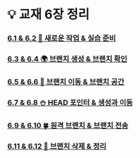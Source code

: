 💡 교재 6장 정리
=
###  [6.1 & 6.2 🚀 새로운 작업 & 실습 준비]()
###  [6.3 & 6.4 🌍 브랜치 생성 & 브랜치 확인]()
###  [6.5 & 6.6 🌊 브랜치 이동 & 브랜치 공간](https://github.com/QBteamOSS/OSS_Assignments/blob/main/organize_chapter6/6.5%20%26%206.6%20.md)
###  [6.7 & 6.8 ⛄ HEAD 포인터 & 생성과 이동]()
###  [6.9 & 6.10 🍀 원격 브랜치 & 브랜치 전송](https://github.com/QBteamOSS/OSS_Assignments/blob/main/organize_chapter6/6.9%20&%206.10.md)
### [6.11 & 6.12 🎈 브랜치 삭제 & 정리](https://github.com/QBteamOSS/OSS_Assignments/blob/main/organize_chapter6/6.11%20&%206.12.md)
